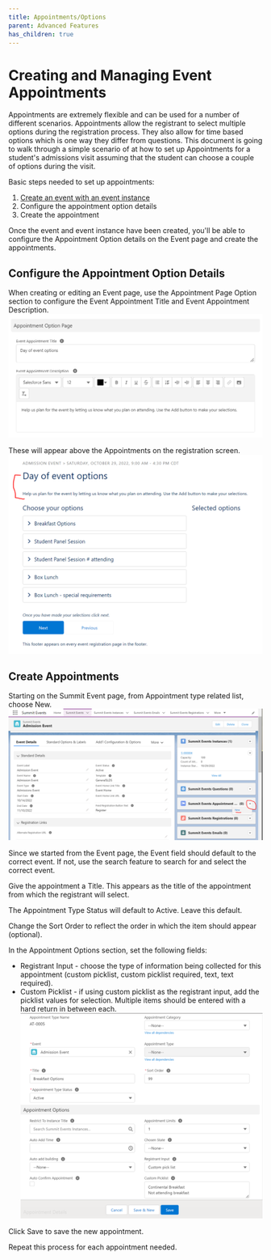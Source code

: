 ```yaml
---
title: Appointments/Options
parent: Advanced Features
has_children: true
---
```



# Creating and Managing Event Appointments

Appointments are extremely flexible and can be used for a number of different scenarios.  Appointments allow the registrant to select multiple options during the registration process.  They also allow for time based options which is one way they differ from questions.   This document is going to walk through a simple scenario of at how to set up Appointments for a student's admissions visit assuming that the student can choose a couple of options during the visit.

Basic steps needed to set up appointments:
1. [Create an event with an event instance](https://sfdo-community-sprints.github.io/summit-events-app-documentation/docs/Getting-Started/create-basic-event/)
2. Configure the appointment option details
3. Create the appointment


Once the event and event instance have been created, you'll be able to configure the Appointment Option details on the Event page and create the appointments.

## Configure the Appointment Option Details
When creating or editing an Event page, use the Appointment Page Option section to configure the Event Appointment Title and Event Appointment Description.  
![](../images/AppointOptionHeader.PNG)

These will appear above the Appointments on the registration screen.
![](../images/AppointOptionHeaderRegScreen.PNG)

## Create Appointments
Starting on the Summit Event page, from Appointment type related list, choose New.
![](../images/CreateNewAppointmentRec1.PNG)


Since we started from the Event page, the Event field should default to the correct event.  If not, use the search feature to search for and select the correct event.

Give the appointment a Title.  This appears as the title of the appointment from which the registrant will select.

The Appointment Type Status will default to Active.  Leave this default.

Change the Sort Order to reflect the order in which the item should appear (optional).

In the Appointment Options section, set the following fields:
* Registrant Input - choose the type of information being collected for this appointment (custom picklist, custom picklist required, text, text required).
* Custom Picklist - if using custom picklist as the registrant input, add the picklist values for selection.  Multiple items should be entered with a hard return in between each.
![](../images/AppointSetup_NewApp_P1.PNG)

Click Save to save the new appointment.

Repeat this process for each appointment needed.


